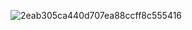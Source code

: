 ![2eab305ca440d707ea88ccff8c555416](https://github.com/user-attachments/assets/513fdf7b-2211-4fcc-9ac6-dd033dd32ed1)
